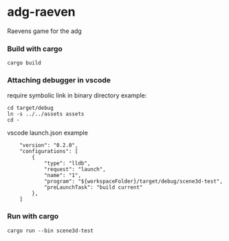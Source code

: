 # adg-raeven
Raevens game for the adg

### Build with cargo
```
cargo build
```

### Attaching debugger in vscode
require symbolic link in binary directory
example: 
```
cd target/debug
ln -s ../../assets assets
cd -
```
vscode launch.json example
```
    "version": "0.2.0",
    "configurations": [
        {
            "type": "lldb",
            "request": "launch",
            "name": "1",
            "program": "${workspaceFolder}/target/debug/scene3d-test",
            "preLaunchTask": "build current"
        },
    ]
```

### Run with cargo
```
cargo run --bin scene3d-test
```
